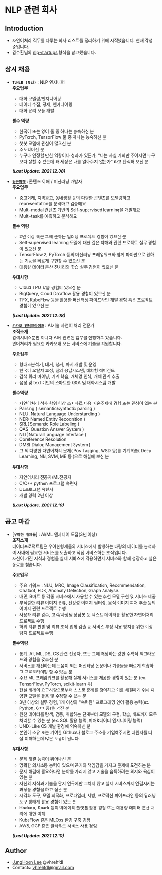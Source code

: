 # NLP 관련 회사
  
## Introduction
- 자연어처리 직무를 다루는 회사 리스트를 정리하기 위해 시작했습니다. 현재 작성 중입니다.
- 김수환님의 [nlp-startups](https://github.com/sooftware/k-startups?fbclid=IwAR252_GBSgCV2n3xRnVWWNRnd-Sw1KBVeV_iW9v3E1Niqem8eU0bHf83CWY) 형식을 참고했습니다.
  
## 상시 채용 
- [**`TUNiB (튜닙)`**](http://www.tunib.ai/) : NLP 엔지니어  
  **주요업무**  
  - 대화 모델링/엔지니어링
  - 데이터 수집, 정제, 엔지니어링
  - 대화 윤리 모듈 개발

  **필수 역량**
  -  한국어 또는 영어 둘 중 하나는 능숙하신 분
  -  PyTorch, TensorFlow 둘 중 하나는 능숙하신 분
  -  챗봇 모델에 관심이 많으신 분
  -  주도적이신 분
  -  누구나 인정할 만한 역량이나 성과가 있든가, “나는 사실 기회만 주어지면 누구보다 잘할 수 있는데 왜 세상은 나를 알아주지 않는가” 라고 탄식해 보신 분  

  ***(Last Update: 2021.12.08)***    

 
- [**`당근마켓`**](https://team.daangn.com/jobs/4531418003/) : 콘텐츠 이해 / 머신러닝 개발자   
  **주요업무**  
  - 중고거래, 지역광고, 동네생활 등의 다양한 콘텐츠를 모델링하고 representation를 분석하고 검증해요
  - Multi-modal 컨텐츠 기반의 Self-supervised learning을 개발해요
  - Multi-task를 예측하고 분석해요

  **필수 역량**
  -  2년 이상 혹은 그에 준하는 딥러닝 프로젝트 경험이 있으신 분
  -  Self-supervised learning 모델에 대한 깊은 이해와 관련 프로젝트 실무 경험이 있으신 분
  -  TensorFlow 2, PyTorch 등의 머신러닝 프레임워크와 함께 파이썬으로 원하는 기능을 빠르게 구현할 수 있으신 분
  -  대용량 데이터 분산 전처리와 학습 실무 경험이 있으신 분

  **우대사항**
  -  Cloud TPU 학습 경험이 있으신 분
  -  BigQuery, Cloud Dataflow 활용 경험이 있으신 분
  -  TFX, KubeFlow 등을 활용한 머신러닝 파이프라인 개발 경험 혹은 프로젝트 경험이 있으신 분  
  
  ***(Last Update: 2021.12.08)***   


- [**`카카오 엔터프라이즈`**](https://careers.kakao.com/jobs/S-1172) : AI기술 자연어 처리 전문가    
  **조직소개**  
  검색서비스뿐만 아니라 AI에 관련된 업무를 진행하고 있습니다.  
  언어처리가 필요한 카카오내 모든 서비스에 기술을 지원합니다.  
  
  **주요업무**  
  - 형태소분석기, 태거, 청커, 파서 개발 및 운영
  - 한국어 오탈자 교정, 질의 응답시스템, 대화형 에이전트
  - 검색 쿼리 마이닝, 기계 학습, 개체명 인식, 개체 관계 추출
  - 음성 및 text 기반의 스마트한 Q&A 및 대화시스템 개발

  **필수역량**
  - 자연어처리 석사 학위 이상 소지자로 다음 기술주제에 경험 또는 관심이 있는 분
  - Parsing ( semantic/syntactic parsing )
  - NLU( Natural Language Understanding )
  - NER( Named Entity Recognition )
  - SRL( Semantic Role Labeling )
  - QAS( Question Answer System )
  - NLI( Natural Language Interface )
  - Coreference Resolution
  - DMS( Dialog Management System )
  - 그 외 다양한 자연어처리 문제( Pos Tagging, WSD 등)를 기계학습( Deep Learning, NN, SVM, ME 등 )으로 해결해 보신 분

  **우대사항**
  - 자연어처리 전공자/ML전공자
  - C/C++ python 프로그램 숙련자
  - DL프로그램 숙련자
  - 개발 경력 2년 이상
  
  ***(Last Update: 2021.12.10)***   



## 공고 마감 

- [**`우아한 형제들`**] : AI/ML 엔지니어 모집(3년 이상)    
  **조직소개**  
  데이터프로덕트팀은 우아한형제들의 서비스에서 발생하는 대량의 데이터를 분석하여 사내에 필요한 서비스를 도출하고 직접 서비스하는 조직입니다.  
  자신이 가진 지식과 경험을 실제 서비스에 적용하면서 서비스와 함께 성장하고 싶은 동료를 찾습니다.
  
  **주요업무**  
  - 주요 키워드 : NLU, MRC, Image Classification, Recommendation, Chatbot, FDS, Anomaly Detection, Graph Analysis
  - 배민, B마트 등 각종 서비스에서 사용할 수 있는 추천 모델 구현 및 서비스 제공
  - 부적절한 리뷰 이미지 분류, 선정성 이미지 필터링, 음식 이미지 피쳐 추출 등의 이미지 관련 프로젝트 수행
  - 사용자 리뷰 검수, 고객/사장님 상담봇 등 텍스트 데이터를 활용한 자연어처리 프로젝트 수행
  - 허위 리뷰 판별 및 리뷰 조작 업체 검출 등 서비스 부정 사용 방지를 위한 이상 탐지 프로젝트 수행

  **필수역량**
  - 통계, AI, ML, DS, CS 관련 전공자, 또는 그에 해당하는 강한 수학적 백그라운드와 경험을 갖추신 분
  - 서비스를 개선하는데 도움이 되는 머신러닝 논문이나 기술들을 빠르게 학습하고 프로토타이핑 할 수 있는 분
  - 주요 ML 프레임워크를 활용해 실제 서비스를 제공한 경험이 있는 분 (ex. TensorFlow, PyTorch, scikit-learn 등)
  - 현실 세계의 요구사항으로부터 스스로 문제를 정의하고 이를 해결하기 위해 다양한 모델을 활용 및 수정할 수 있는 분
  - 3년 이상의 실무 경험, 1개 이상의 "숙련된" 프로그래밍 언어 활용 능력(ex. Python, C++ 등)을 가진 분
  - 원천 데이터를 탐색, 검증, 취합하는 단계부터 모델의 구현, 학습, 배포까지 모두 처리할 수 있는 분 (ex. SQL 활용 능력, 피처&데이터 엔지니어링 능력)
  - UNIX-Like OS 개발 환경에 익숙하신 분
  - 본인이 소유 또는 기여한 Github나 블로그 주소를 기입해주시면 지원자를 더 잘 이해하는데 많은 도움이 됩니다.


  **우대사항**
  - 문제 해결 능력이 뛰어나신 분
  - 명확한 의사소통 능력이 있으며 끈기와 책임감을 가지고 문제에 도전하는 분
  - 문제 해결에 필요하다면 분야를 가리지 않고 기술을 습득하려는 의지와 욕심이 있는 분
  - 자신의 지식과 기술을 단지 연구에만 그치지 않고 실제 서비스까지 연결시키는 과정을 경험을 하고 싶은 분
  - 시각화 도구, 모델 최적화, 프로파일러, 서빙, 프로덕션 파이프라인 등의 딥러닝 도구 생태계 활용 경험이 있는 분
  - Hadoop, Spark 등의 빅데이터 플랫폼 활용 경험 또는 대용량 데이터 분산 처리에 대한 이해
  - KubeFlow 같은 MLOps 환경 구축 경험
  - AWS, GCP 같은 클라우드 서비스 사용 경험
  
  ***(Last Update: 2021.12.10)***   

  
## Author

- [JungHoon Lee](https://github.com/vhrehfdl) @vhrehfdl
- Contacts: vhrehfdl@gmail.com
